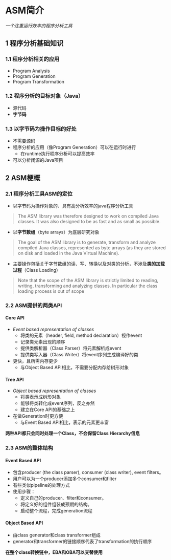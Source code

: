 #  ASM简介

*一个注重运行效率的程序分析工具*

## 1 程序分析基础知识

### 1.1 程序分析相关的应用

- Program Analysis
- Program Generation
- Program Transformation

### 1.2 程序分析的目标对象（Java）

- 源代码
- **字节码**

### 1.3 以字节码为操作目标的好处

- 不需要源码
- 程序分析的应用（像Program Generation）可以在运行时进行
  - 在runtime执行程序分析可以提高效率
- 可以分析闭源的Java项目

## 2 ASM梗概

### 2.1 程序分析工具ASM的定位
- 以字节码为操作对象的、具有高分析效率的java程序分析工具
> The ASM library was therefore designed to work on compiled Java classes. It was also designed to be as fast and as small as possible.

-  以**字节数组**（byte arrays）为底层研究对象
> The goal of the ASM library is to generate, transform and analyze compiled Java classes, represented as byte arrays (as they are stored on disk and loaded in the Java Virtual Machine).  

- 主要操作包括关于字节数组的读、写、转换以及对类的分析，不涉及**类的加载过程**（Class Loading）
> Note that the scope of the ASM library is strictly limited to reading, writing, transforming and analyzing classes. In particular the class loading process is out of scope     

### 2.2 ASM提供的两类API

#### Core API

- *Event based representation of classes*
  - 将类的元素（header, field, method declaration）视作event
  - 记录类元素出现的顺序
  - 提供类解析器（Class Parser）将元素解析成event
  - 提供类写入器（Class Writer）将event序列生成编译好的类
- 更快，且所需内存更少
  - 与Object Based API相比，不需要分配内存给树形对象

#### Tree API

- *Object based representation of classes*
  - 将类表示成树形对象
  - 能够将类转化成event序列，反之亦然
  - 建立在Core API的基础之上
- 在做Generation时更方便
  - 与Event Based API相比，表示的元素更丰富

**两种API都只会同时处理一个Class，不会保留Class Hierarchy信息**

### 2.3 ASM的整体结构

#### Event Based API

- 包含producer (the class parser), consumer (class writer), event filters。
- 用户可以为一个producer添加多个consumer和filter
- 有些类似pipeline的处理方式
- 使用步骤：
  - 定义自己的producer、filter和consumer。
  - 将定义好的组件组装成预期的结构。
  - 启动整个流程，完成generation流程

#### Object Based API

- 由class generator和class transformer组成
- generator和transformer的链接顺序代表了transformation的执行顺序

**在整个class转换链中，EBA和OBA可以交替使用**